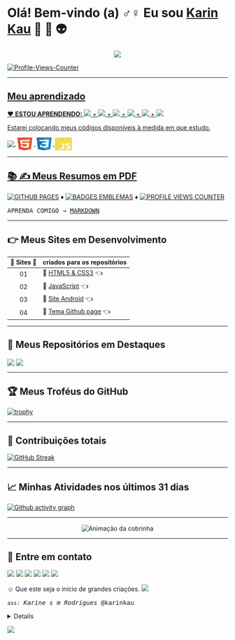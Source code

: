 # Olá! Bem-vindo (a)  ♂♀ Eu sou <ins>Karin Kau</ins>  👋 💚 👽

<!--CONTADOR ESTATISTICA-->
<div align="center">
<a href="https://github.com/karinkau">
<img height="180em" align="center" src="https://github-readme-stats.vercel.app/api?username=karinkau&custom_title=Karin Kau Github Estatísticas&title_color=7fff00&text_color=FFF&line_height=20px&card_width=200em&show_icons=true&icon_color=00FA9A&border_color=00FA9A&border_radius=35&bg_color=363636&include_all_commits=true&count_private=true&locale=pt-BR"/>
</div><!--/estatisticas-->
  
 <!--CONTADOR DE VISUALIZAÇÕES-->
![Profile-Views-Counter]( https://komarev.com/ghpvc/?username=karinkau&style=flat&label=Visualizações+=&color=FF00FF)
___
  
## Meu aprendizado
  
<!--IMAGENS DE LINGUAGENS - BADGES-->
 **♥ ESTOU APRENDENDO:** 
![](https://img.shields.io/badge/HTML5-E34F26?style=flat&logo=html5&logoColor=gold) +
![](https://img.shields.io/badge/CSS3-0C6FB2?style=flat&logo=css3&logoColor=cyan) +
![](https://img.shields.io/badge/JavaScript-F7DF1E?style=flat&logo=javascript&logoColor=black) +
![](https://img.shields.io/badge/Markdown-000000?style=flat&logo=markdown&logoColor=white) +
![](https://img.shields.io/badge/BADGES-000021?style=flat&logo=github&logoColor=9cf) + 
![](https://img.shields.io/badge/Git_&_Github-2F4F4F?style=flat&logo=github&logoColor=black)

Estarei colocando meus códigos disponíveis à medida em que estudo.  

<!--CONTADOR DE LINGUAGENS-->
<div align="left">
<img height="250em" align="center" src="https://github-readme-stats.vercel.app/api/top-langs/?username=karinkau&layout=default&langs_count=10&custom_title=Linguagens em uso&title_color=7fff00&text_color=FFF&line_height=70px&card_width=500em&show_icons=true&icon_color=00FA9A&border_color=00FA9A&border_radius=35&bg_color=363636&include_all_commits=true&count_private=true&locale=pt-BR"/>
 
<img align="center" alt="karinkau-HTML" height="30" width="40" src="https://raw.githubusercontent.com/devicons/devicon/master/icons/html5/html5-original.svg">
<img align="center" alt="karinkau-CSS" height="30" width="40" src="https://raw.githubusercontent.com/devicons/devicon/master/icons/css3/css3-original.svg">
<img align="center" alt="karinkau-JS" height="30" width="40" src="https://raw.githubusercontent.com/devicons/devicon/master/icons/javascript/javascript-plain.svg">
  
</div><!--/linguagens-->
  
 ___
  
<!--RESUMOS EM PDF-->
## 📚 ✍️ Meus Resumos em PDF 
  
[![GITHUB PAGES](https://img.shields.io/badge/Ebook:-GITHUB_PAGES-00008F?labelColor=87CEEB&style=for-the-badge&logo=github&logoColor=000080)](../main/ebook/github-pages.pdf) ♦ 
[![BADGES EMBLEMAS](https://img.shields.io/badge/Ebook:-BADGES_EMBLEMAS-00008F?labelColor=87CEEB&style=for-the-badge&logo=github&logoColor=000080)](../main/ebook/badges-github.pdf) ♦
[![PROFILE VIEWS COUNTER](https://img.shields.io/badge/Ebook:-PROFILE_VIEWS_COUNTER-00008F?labelColor=87CEEB&style=for-the-badge&logo=github&logoColor=000080)](../main/ebook/profile-views-counter.pdf)
  
<kbd>APRENDA COMIGO → [MARKDOWN](https://github.com/karinkau/karinkau/blob/main/markdown.md#user-content-fn-note-7944a2dd9f6f6d9f067f2020848d982c)</kbd>
  
___

## 👉 Meus Sites em Desenvolvimento 
  
| 📌 Sites 🔗 | criados para os repositórios|
| :---: | ----------------------------|
| 01  |🔹 [HTML5 & CSS3](https://karinkau.github.io/html5-css3/) 👈
| 02  |🔹 [JavaScript](https://karinkau.github.io/javascript/) 👈
| 03  |🔹 [Site Android](https://karinkau.github.io/site-android/) 👈
| 04  |🔹 [Tema Github page](https://karinkau.github.io/ola-mundo/) 👈
  
___

 ## 📌 Meus Repositórios em Destaques
  
<!--PINS DOS REPOSITÓRIOS-->                 
<!--HTML5&CSS3-->
<a href="https://github.com/karinkau/html5-css3">
<img height="120em" align="center" src="https://github-readme-stats.vercel.app/api/pin/?username=karinkau&repo=html5-css3&title_color=7fff00&text_color=FFF&line_height=20px&card_width=100em&show_icons=true&icon_color=00FA9A&border_color=00FA9A&border_radius=35&bg_color=363636&locale=pt-BR"/></a>               
<!--JAVASCRIPT-->
<a href="https://github.com/karinkau/javascript">
<img height="120em" align="center" src="https://github-readme-stats.vercel.app/api/pin/?username=karinkau&repo=javascript&title_color=7fff00&text_color=FFF&line_height=20px&card_width=100em&show_icons=true&icon_color=00FA9A&border_color=00FA9A&border_radius=35&bg_color=363636&locale=pt-BR"/></a>
<!--/repositórios-->  

___

## 🏆 Meus Troféus do GitHub
<!--CONTADOR DE TROFÉUS-->
[![trophy](https://github-profile-trophy.vercel.app/?username=karinkau&no-bg=true&no-frame=true&margin-h=3&margin-w=3&row=1&column=7&theme=darkhub)](https://github.com/karinkau/github-profile-trophy)

___
  
<!--ESTATISTICA DE SEQUENCIA- Sequência atual e Sequência longa-->
## :signal_strength: Contribuições totais 
  
[![GitHub Streak](https://github-readme-streak-stats.herokuapp.com?user=karinkau&theme=tokyonight&hide_border=true&border=00FA9A&date_format=j/n/Y&stroke=00FA9A&fire=FF8C00&currStreakNum=7fff00&currStreakLabel=7fff00&dates=FFF&background=363636&ring=00FA9A&sideNums=00FA9A&sideLabels=00FA9A)](https://github.com/karinkau)
  
___
  
<!--GRÁFICO DE ATIVIDADES-->
## :chart_with_upwards_trend:  Minhas Atividades nos últimos 31 dias 

[![Github activity graph](https://activity-graph.herokuapp.com/graph?username=karinkau&theme=github&bg_color=363636&point=FFF&area=true&area_color=00FA9A&line=7fff00&custom_title=Karin+Kau+Gráfico+de+Atividades&color=FFF&hide_title=false&hide_border=true)](https://github.com/karinkau)
  
___
  
<!--GRID SNAKE--> 
<div align="center">
<img align="center" src="https://github.com/karinkau/karinkau/blob/output/github-contribution-grid-snake.svg" alt="Animação da cobrinha">
</div>
  
___
  
## 📧 Entre em contato  

<!--CONTATO-->
<div style="display: inline_block">
<!--REDES SOCIAIS-->
<a href ="mailto:karinkau13@gmail.com"><img src="https://img.shields.io/badge/gmail-D14836?&style=for-the-badge&logo=gmail&logoColor=white&link=mailto:karinkau13@gmail.com" target="_blank"></a>
<a href="https://twitter.com/karin_kau" target="_blank"><img src="https://img.shields.io/badge/Twitter-1877F2?style=for-the-badge&logo=twitter&logoColor=white"     target="_blank"></a> 
<a href="https://www.facebook.com/karinkau" target="_blank"><img src="https://img.shields.io/badge/Facebook-1877F2?style=for-the-badge&logo=facebook&logoColor=white"     target="_blank"></a> 
<a href="https://instagram.com/karinkau13" target="_blank"><img src="https://img.shields.io/badge/-Instagram-%23E4405F?style=for-the-badge&logo=instagram&logoColor=white" target="_blank"></a>
<a href="https://www.linkedin.com/in/karinkau/" target="_blank"><img src="https://img.shields.io/badge/-LinkedIn-%230077B5?style=for-the-badge&logo=linkedin&logoColor=white" target="_blank"></a>
<a href="https://github.com/karinkau"><img src = "https://img.shields.io/badge/github-%23100000.svg?&style=for-the-badge&logo=github&logoColor=white&link=mailto:https://github.com/karinkau"></a>
<!--
   <a href ="mailto:karinkau13@gmail.com"><img src="https://img.shields.io/badge/-Gmail-%23333?style=for-the-badge&logo=gmail&logoColor=white" target="_blank"></a>
   <a href="" target="_blank"><img src="https://img.shields.io/badge/YouTube-FF0000?style=for-the-badge&logo=youtube&logoColor=white" target="_blank"></a>
-->
</div><!--/entre em contato-->  
  
☺ Que este seja o início de grandes criações.  <img src = "https://raw.githubusercontent.com/iampavangandhi/iampavangandhi/master/gifs/Hi.gif" width = "30px">
</div><!--/símbolos-->
  
 <!--aASSINATURA-->
 <kbd>`ass:` *Karine s m Rodrigues* @karinkau</kbd> 
 
<!--SAIBA MAIS-->
<details>
  <sumary>Eu sou:</sumary>
    <p>🙋‍♂️ Karine s m Rodrigues - Karin Kau</p>
  <sumary>Instrução:</sumary>
    <p>🥇 Formada em ADS pela Unip.</p>
  <sumary>Emprego:</sumary>
     <p>🏥 Trabalho como recepcionista em um hospital.</p>
  <sumary>Sonho:</sumary>
     <p>🔚 Ser desenvolvedora Front End.</p>
  <sumary>Metas:</sumary>
     <p>Estudar bastante 💯% HTML5, CSS3 e Javascript.</p>
  <kbd>`ass:` *Karine s m Rodrigues* @karinkau</kbd>
</details>

  
 <!--Contador de visualizações de perfil - Ele exibirá uma imagem transparente de pixel 1x1 que aumentará o contador em cada visualização de perfil-->
 ![](https://hit.yhype.me/github/profile?user_id=75148725)
 
 
  <!--
<div style="display: inline_block">

<img align="center" alt="karinkau-git" height="30" width="40" src="https://raw.githubusercontent.com/devicons/devicon/master/icons/git/git-original.svg">
<img align="center" alt="karinkau-github" height="30" width="40" src="https://avatars.githubusercontent.com/in/15368?s=64&v=4/devicons/devicon/master/icons/github/github-original.svg">
<img align="center" alt="karinkau-HTML" height="30" width="40" src="https://raw.githubusercontent.com/devicons/devicon/master/icons/html5/html5-original.svg">
<img align="center" alt="karinkau-CSS" height="30" width="40" src="https://raw.githubusercontent.com/devicons/devicon/master/icons/css3/css3-original.svg">
<img align="center" alt="karinkau-JS" height="30" width="40" src="https://raw.githubusercontent.com/devicons/devicon/master/icons/javascript/javascript-plain.svg">

<img align="center" alt="karinkau-Python" height="30" width="40" src="https://raw.githubusercontent.com/devicons/devicon/master/icons/python/python-original.svg">
<img align="center" alt="karinkau-PHP" height="30" width="40" src="https://raw.githubusercontent.com/devicons/devicon/master/icons/php/php-original.svg">
<img align="center" alt="karinkau-C#" height="30" width="40" src="https://raw.githubusercontent.com/devicons/devicon/master/icons/csharp/csharp-original.svg">
<img align="center" alt="karinkau-React" height="30" width="40" src="https://raw.githubusercontent.com/devicons/devicon/master/icons/react/react-original.svg">

</div><!--/tecnologias estudadas-->
